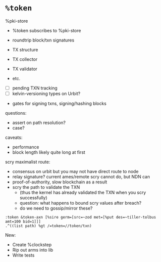 #   `%token`

%pki-store
- %token subscribes to %pki-store
- roundtrip block/txn signatures

- TX structure
- TX collector
- TX validator
- etc.


- [ ] pending TXN tracking
- [ ] kelvin-versioning types on Urbit?
- gates for signing txns, signing/hashing blocks

questions:
- assert on path resolution?
- case?

caveats:
- performance
- block length likely quite long at first


scry maximalist route:
- consensus on urbit but you may not have direct route to node
- relay signature?  current ames/remote scry cannot do, but NDN can
- proof-of-authority, slow blockchain as a result
- scry the path to validate the TXN
  - (thus the kernel has already validated the TXN when you scry successfully)
  - question:  what happens to bound scry values after breach?
  - do we need to gossip/mirror these?

```hoon
:token &token-axn [%sire germ=[src=~zod met=[%put des=~tiller-tolbus amt=100 bid=1]]]
.^((list path) %gt /=token=//token/txn)

```

New:
* Create %clockstep
* Rip out arms into lib
* Write tests